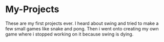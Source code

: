 # My-Projects
These are my first projects ever. I heard about swing and tried to make a few small games like snake and pong. Then i went onto creating my own game where i stopped working
on it because swing is dying.
